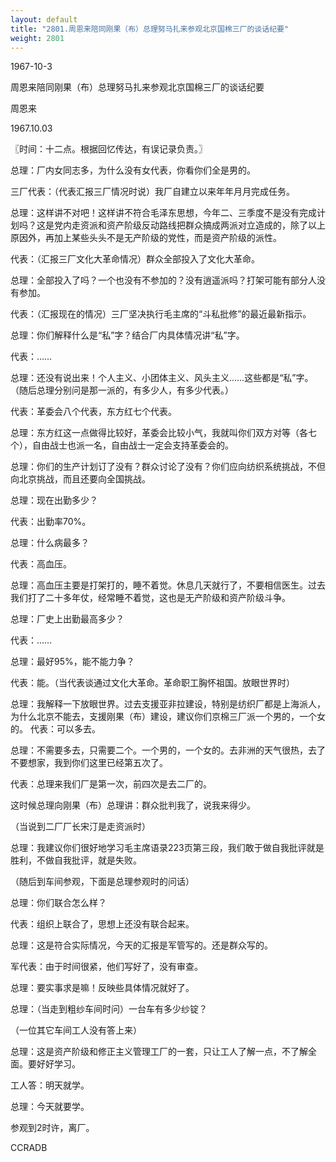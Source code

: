 ```yaml
---
layout: default
title: "2801.周恩来陪同刚果（布）总理努马扎来参观北京国棉三厂的谈话纪要"
weight: 2801
---
```


1967-10-3

周恩来陪同刚果（布）总理努马扎来参观北京国棉三厂的谈话纪要

周恩来

1967.10.03

〖时间：十二点。根据回忆传达，有误记录负责。〗

总理：厂内女同志多，为什么没有女代表，你看你们全是男的。

三厂代表：（代表汇报三厂情况时说）我厂自建立以来年年月月完成任务。

总理：这样讲不对吧！这样讲不符合毛泽东思想，今年二、三季度不是没有完成计划吗？这是党内走资派和资产阶级反动路线把群众搞成两派对立造成的，除了以上原因外，再加上某些头头不是无产阶级的党性，而是资产阶级的派性。

代表：（汇报三厂文化大革命情况）群众全部投入了文化大革命。

总理：全部投入了吗？一个也没有不参加的？没有逍遥派吗？打架可能有部分人没有参加。

代表：（汇报现在的情况）三厂坚决执行毛主席的“斗私批修”的最近最新指示。

总理：你们解释什么是“私”字？结合厂内具体情况讲“私”字。

代表：……

总理：还没有说出来！个人主义、小团体主义、风头主义……这些都是“私”字。（随后总理分别问是那一派的，有多少人，有多少代表。）

代表：革委会八个代表，东方红七个代表。

总理：东方红这一点做得比较好，革委会比较小气，我就叫你们双方对等（各七个），自由战士也派一名，自由战士一定会支持革委会的。

总理：你们的生产计划订了没有？群众讨论了没有？你们应向纺织系统挑战，不但向北京挑战，而且还要向全国挑战。

总理：现在出勤多少？

代表：出勤率70%。

总理：什么病最多？

代表：高血压。

总理：高血压主要是打架打的，睡不着觉。休息几天就行了，不要相信医生。过去我们打了二十多年仗，经常睡不着觉，这也是无产阶级和资产阶级斗争。

总理：厂史上出勤最高多少？

代表：……

总理：最好95%，能不能力争？

代表：能。（当代表谈通过文化大革命。革命职工胸怀祖国。放眼世界时）

总理：我解释一下放眼世界。过去支援亚非拉建设，特别是纺织厂都是上海派人，为什么北京不能去，支援刚果（布）建设，建议你们京棉三厂派一个男的，一个女的。    代表：可以多去。

总理：不需要多去，只需要二个。一个男的，一个女的。去非洲的天气很热，去了不要想家，我到你们这里已经第五次了。

代表：总理来我们厂是第一次，前四次是去二厂的。

这时候总理向刚果（布）总理讲：群众批判我了，说我来得少。

（当说到二厂厂长宋汀是走资派时）

总理：我建议你们很好地学习毛主席语录223页第三段，我们敢于做自我批评就是胜利，不做自我批评，就是失败。

（随后到车间参观，下面是总理参观时的问话）

总理：你们联合怎么样？

代表：组织上联合了，思想上还没有联合起来。

总理：这是符合实际情况，今天的汇报是军管写的。还是群众写的。

军代表：由于时间很紧，他们写好了，没有审查。

总理：要实事求是嘛！反映些具体情况就好了。

总理：（当走到粗纱车间时问）一台车有多少纱锭？

（一位其它车间工人没有答上来）

总理：这是资产阶级和修正主义管理工厂的一套，只让工人了解一点，不了解全面。要好好学习。

工人答：明天就学。

总理：今天就要学。

参观到2时许，离厂。

CCRADB

